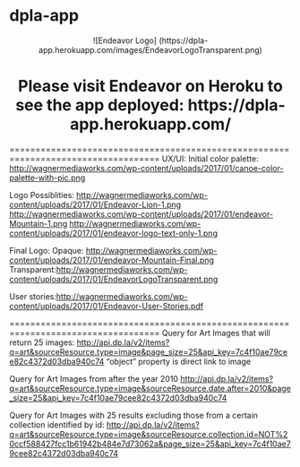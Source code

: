 # dpla-app
<center>![Endeavor Logo] (https://dpla-app.herokuapp.com/images/EndeavorLogoTransparent.png)
<h1>Please visit Endeavor on Heroku to see the app deployed: https://dpla-app.herokuapp.com/</h1></center>

===================================================================================
UX/UI:
Initial color palette: http://wagnermediaworks.com/wp-content/uploads/2017/01/canoe-color-palette-with-pic.png

Logo Possiblities:
http://wagnermediaworks.com/wp-content/uploads/2017/01/Endeavor-Lion-1.png
http://wagnermediaworks.com/wp-content/uploads/2017/01/endeavor-Mountain-1.png
http://wagnermediaworks.com/wp-content/uploads/2017/01/endeavor-logo-text-only-1.png

Final Logo:
Opaque: http://wagnermediaworks.com/wp-content/uploads/2017/01/endeavor-Mountain-Final.png
Transparent:http://wagnermediaworks.com/wp-content/uploads/2017/01/EndeavorLogoTransparent.png

User stories:http://wagnermediaworks.com/wp-content/uploads/2017/01/Endeavor-User-Stories.pdf

===================================================================================
Query for Art Images that will return 25 images:
http://api.dp.la/v2/items?q=art&sourceResource.type=image&page_size=25&api_key=7c4f10ae79cee82c4372d03dba940c74
“object” property is direct link to image

Query for Art Images from after the year 2010
http://api.dp.la/v2/items?q=art&sourceResource.type=image&sourceResource.date.after=2010&page_size=25&api_key=7c4f10ae79cee82c4372d03dba940c74

Query for Art Images with 25 results excluding those from a certain collection identified by id:
http://api.dp.la/v2/items?q=art&sourceResource.type=image&sourceResource.collection.id=NOT%20ccf588427fcc1b61942b484e7d73062a&page_size=25&api_key=7c4f10ae79cee82c4372d03dba940c74

